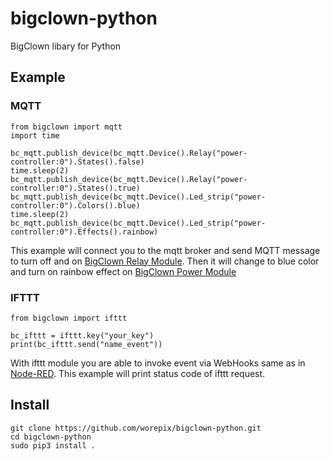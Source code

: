 # bigclown-python
BigClown libary for Python

## Example

### MQTT

```
from bigclown import mqtt
import time

bc_mqtt.publish_device(bc_mqtt.Device().Relay("power-controller:0").States().false)
time.sleep(2)
bc_mqtt.publish_device(bc_mqtt.Device().Relay("power-controller:0").States().true)
bc_mqtt.publish_device(bc_mqtt.Device().Led_strip("power-controller:0").Colors().blue)
time.sleep(2)
bc_mqtt.publish_device(bc_mqtt.Device().Led_strip("power-controller:0").Effects().rainbow)
```

This example will connect you to the mqtt broker and send MQTT message to turn off and on [BigClown Relay Module](https://shop.bigclown.com/relay-module/). Then it will change to blue color and turn on rainbow effect on [BigClown Power Module](https://shop.bigclown.com/power-module/)

### IFTTT
```
from bigclown import ifttt

bc_ifttt = ifttt.key("your_key")
print(bc_ifttt.send("name_event"))
```

With ifttt module you are able to invoke event via WebHooks same as in [Node-RED](https://www.bigclown.com/doc/projects/radio-push-button/). This example will print status code of ifttt request.

## Install

```
git clone https://github.com/worepix/bigclown-python.git
cd bigclown-python
sudo pip3 install .
```
